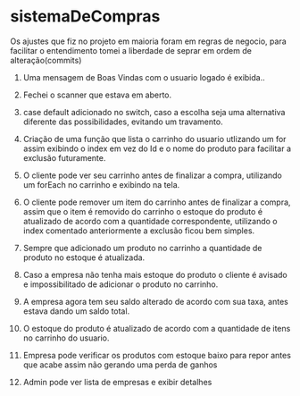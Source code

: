 # sistemaDeCompras
Os ajustes que fiz no projeto em maioria foram em regras de negocio, para facilitar o entendimento tomei a liberdade de seprar em ordem de alteração(commits)

1. Uma mensagem de Boas Vindas com o usuario logado é exibida.. 
2. Fechei o scanner que estava em aberto. 
3. case default adicionado no switch, caso a escolha seja uma alternativa diferente das possibilidades, evitando um travamento. 

4. Criação de uma função que lista o carrinho do usuario utlizando um for assim exibindo o index em vez do Id e o nome do produto para facilitar a exclusão futuramente. 
5. O cliente pode ver seu carrinho antes de finalizar a compra, utilizando um forEach no carrinho e exibindo na tela. 
6. O cliente pode remover um item do carrinho antes de finalizar a compra, assim que o item é removido do carrinho o estoque do produto é atualizado de acordo com a quantidade correspondente, utilizando o index comentado anteriormente a exclusão ficou bem simples. 
7. Sempre que adicionado um produto no carrinho a quantidade de produto no estoque é atualizada. 
9. Caso a empresa não tenha mais estoque do produto o cliente é avisado e impossibilitado de adicionar o produto no carrinho.

10. A empresa agora tem seu saldo alterado de acordo com sua taxa, antes estava dando um saldo total.
11. O estoque do produto é atualizado de acordo com a quantidade de itens no carrinho do usuario.
12. Empresa pode verificar os produtos com estoque baixo para repor antes que acabe assim não gerando uma perda de ganhos

13. Admin pode ver lista de empresas e exibir detalhes

